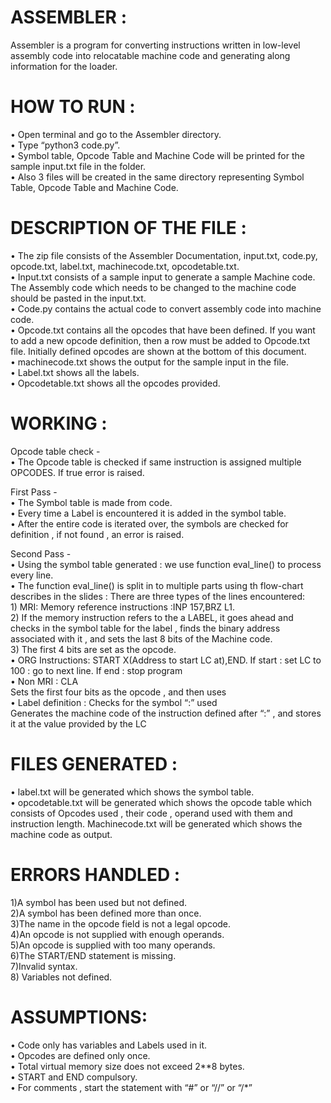 # ASSEMBLER : 
Assembler is a program for converting instructions written in low-level assembly code into relocatable machine code and generating along information for the loader.

# HOW TO RUN :
• Open terminal and go to the Assembler directory.\
• Type “python3 code.py”.\
• Symbol table, Opcode Table and Machine Code will be printed for the sample
input.txt file in the folder.\
• Also 3 files will be created in the same directory representing Symbol Table,
Opcode Table and Machine Code.

# DESCRIPTION OF THE FILE :
• The zip file consists of the Assembler Documentation, input.txt, code.py, opcode.txt, label.txt, machinecode.txt, opcodetable.txt.\
• Input.txt consists of a sample input to generate a sample Machine code. The Assembly code which needs to be changed to the machine code should be pasted in the input.txt.\
• Code.py contains the actual code to convert assembly code into machine code.\
• Opcode.txt contains all the opcodes that have been defined. If you want to add a
new opcode definition, then a row must be added to Opcode.txt file. Initially
defined opcodes are shown at the bottom of this document.\
• machinecode.txt shows the output for the sample input in the file.\
• Label.txt shows all the labels.\
• Opcodetable.txt shows all the opcodes provided.

# WORKING :
Opcode table check -\
• The Opcode table is checked if same instruction is assigned multiple OPCODES. If true error is raised.

First Pass -\
• The Symbol table is made from code.\
• Every time a Label is encountered it is added in the symbol table.\
• After the entire code is iterated over, the symbols are checked for definition , if not found , an error is raised.

Second Pass -\
• Using the symbol table generated : we use function eval_line() to process every line.\
• The function eval_line() is split in to multiple parts using th flow-chart describes in the slides : There are three types of the lines encountered:\
    1) MRI: Memory reference instructions :INP 157,BRZ L1.\
    2) If the memory instruction refers to the a LABEL, it goes ahead and checks in the symbol table for the label , finds the binary address associated with it , and sets the last 8 bits of the Machine code.\
    3) The first 4 bits are set as the opcode.\
• ORG Instructions: START X(Address to start LC at),END. If start : set LC to 100 : go to next line. If end : stop program\
• Non MRI : CLA\
    Sets the first four bits as the opcode , and then uses\
• Label definition : Checks for the symbol “:” used\
    Generates the machine code of the instruction defined after “:” , and stores it at the value provided by the LC

# FILES GENERATED :
• label.txt will be generated which shows the symbol table.\
• opcodetable.txt will be generated which shows the opcode table which consists of Opcodes used , their code , operand used with them and instruction length. Machinecode.txt will be generated which shows the machine code as output.

# ERRORS HANDLED :
1)A symbol has been used but not defined.\
2)A symbol has been defined more than once.\
3)The name in the opcode field is not a legal opcode.\
4)An opcode is not supplied with enough operands.\
5)An opcode is supplied with too many operands.\
6)The START/END statement is missing.\
7)Invalid syntax.\
8) Variables not defined.

# ASSUMPTIONS:
• Code only has variables and Labels used in it.\
• Opcodes are defined only once.\
• Total virtual memory size does not exceed 2**8 bytes.\
• START and END compulsory.\
• For comments , start the statement with “#” or “//” or “/*”
